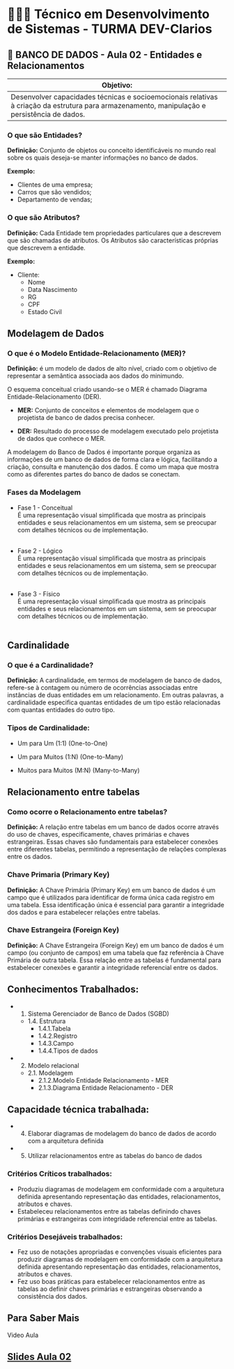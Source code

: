 # 👨🏻‍💻 Técnico em Desenvolvimento de Sistemas - TURMA DEV-Clarios
## 🤖 BANCO DE DADOS - Aula 02 - Entidades e Relacionamentos
|Objetivo:|
|-|
|Desenvolver capacidades técnicas e socioemocionais relativas à criação da estrutura para armazenamento, manipulação e persistência de dados.|

### O que são Entidades?
**Definição:** Conjunto de objetos ou conceito identificáveis no mundo real sobre os quais deseja-se manter informações no banco de dados.

**Exemplo:**
- Clientes de uma empresa;
- Carros que são vendidos;
- Departamento de vendas;

### O que são Atributos?
**Definição:** Cada Entidade tem propriedades particulares que a descrevem que são chamadas de atributos. Os Atributos são características próprias que descrevem a entidade.

**Exemplo:**
- Cliente:
	- Nome
	- Data Nascimento
	- RG
	- CPF
	- Estado Civil

## Modelagem de Dados

### O que é o Modelo Entidade-Relacionamento (MER)?
**Definição:** é um modelo de dados de alto nível, criado com o objetivo de representar a semântica associada aos dados do minimundo.

O esquema conceitual criado usando-se o MER é chamado Diagrama Entidade-Relacionamento (DER).

- **MER:** Conjunto de conceitos e elementos de modelagem que o projetista de banco de dados precisa conhecer.

- **DER:** Resultado do processo de modelagem executado pelo projetista de dados que conhece o MER.

A modelagem do Banco de Dados é importante porque organiza as informações de um banco de dados de forma clara e lógica, facilitando a criação, consulta e manutenção dos dados. É como um mapa que mostra como as diferentes partes do banco de dados se conectam.

### Fases da Modelagem
- Fase 1 - Conceitual
	<br>É uma representação visual simplificada que mostra as principais entidades e seus relacionamentos em um sistema, sem se preocupar com detalhes técnicos ou de implementação.<br><br>

- Fase 2 - Lógico
	<br>É uma representação visual simplificada que mostra as principais entidades e seus relacionamentos em um sistema, sem se preocupar com detalhes técnicos ou de implementação.<br><br>

- Fase 3 - Físico
	<br>É uma representação visual simplificada que mostra as principais entidades e seus relacionamentos em um sistema, sem se preocupar com detalhes técnicos ou de implementação.<br><br>

## Cardinalidade

### O que é a Cardinalidade?
**Definição:** A cardinalidade, em termos de modelagem de banco de dados, refere-se à contagem ou número de ocorrências associadas entre instâncias de duas entidades em um relacionamento. Em outras palavras, a cardinalidade especifica quantas entidades de um tipo estão relacionadas com quantas entidades do outro tipo.

### Tipos de Cardinalidade:
- Um para Um (1:1) (One-to-One)

- Um para Muitos (1:N) (One-to-Many)

- Muitos para Muitos (M:N) (Many-to-Many)

## Relacionamento entre tabelas
### Como ocorre o Relacionamento entre tabelas?
**Definição:** A relação entre tabelas em um banco de dados ocorre através do uso de chaves, especificamente, chaves primárias e chaves estrangeiras. Essas chaves são fundamentais para estabelecer conexões entre diferentes tabelas, permitindo a representação de relações complexas entre os dados.

### Chave Primaria (Primary Key)

**Definição:** A Chave Primária (Primary Key) em um banco de dados é um campo que é utilizados para identificar de forma única cada registro em uma tabela. Essa identificação única é essencial para garantir a integridade dos dados e para estabelecer relações entre tabelas.

### Chave Estrangeira (Foreign Key)

**Definição:** A Chave Estrangeira (Foreign Key) em um banco de dados é um campo (ou conjunto de campos) em uma tabela que faz referência à Chave Primária de outra tabela. Essa relação entre as tabelas é fundamental para estabelecer conexões e garantir a integridade referencial entre os dados.

## Conhecimentos Trabalhados:
- 1. Sistema Gerenciador de Banco de Dados (SGBD)
	- 1.4. Estrutura
		- 1.4.1.Tabela
		- 1.4.2.Registro
		- 1.4.3.Campo
		- 1.4.4.Tipos de dados
- 2. Modelo relacional
	- 2.1. Modelagem
		- 2.1.2.Modelo Entidade Relacionamento - MER
		- 2.1.3.Diagrama Entidade Relacionamento - DER
## Capacidade técnica trabalhada:
- 4. Elaborar diagramas de modelagem do banco de dados de acordo com a arquitetura definida
- 5. Utilizar relacionamentos entre as tabelas do banco de dados

### Critérios Críticos trabalhados:
 - Produziu diagramas de modelagem em conformidade com a arquitetura definida apresentando representação das entidades, relacionamentos, atributos e chaves.
 - Estabeleceu relacionamentos entre as tabelas definindo chaves primárias e estrangeiras com integridade referencial entre as tabelas. 

### Critérios Desejáveis trabalhados:
- Fez uso de notações apropriadas e convenções visuais eficientes para produzir diagramas de modelagem em conformidade com a arquitetura definida apresentando representação das entidades, relacionamentos, atributos e chaves.
- Fez uso boas práticas para estabelecer relacionamentos entre as tabelas ao definir chaves primárias e estrangeiras observando a consistência dos dados.



## Para Saber Mais
Video Aula

## [Slides Aula 02](../aula01/aula02.pdf)
